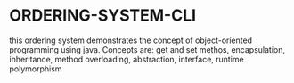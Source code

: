 # ORDERING-SYSTEM-CLI
this ordering system demonstrates the concept of object-oriented programming using java. Concepts are: get and set methos, encapsulation, inheritance, method overloading, abstraction, interface, runtime polymorphism
